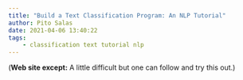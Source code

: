 ```yaml
---
title: "Build a Text Classification Program: An NLP Tutorial"
author: Pito Salas
date: 2021-04-06 13:40:22
tags:
    - classification text tutorial nlp
---
```


(**Web site except:** A little difficult but one can follow and try this out.) 
